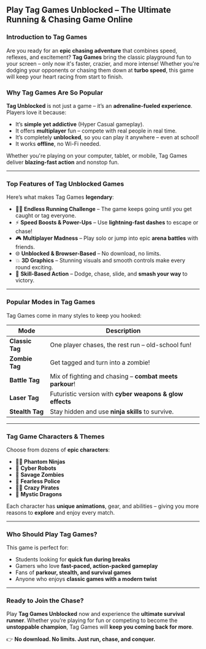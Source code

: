 ## **Play Tag Games Unblocked – The Ultimate Running & Chasing Game Online**

### **Introduction to Tag Games**
Are you ready for an **epic chasing adventure** that combines speed, reflexes, and excitement? **Tag Games** bring the classic playground fun to your screen – only now it's faster, crazier, and more intense! Whether you're dodging your opponents or chasing them down at **turbo speed**, this game will keep your heart racing from start to finish.

### **Why Tag Games Are So Popular**
**Tag Unblocked** is not just a game – it’s an **adrenaline-fueled experience**. Players love it because:
- It’s **simple yet addictive** (Hyper Casual gameplay).
- It offers **multiplayer** fun – compete with real people in real time.
- It’s completely **unblocked**, so you can play it anywhere – even at school!
- It works **offline**, no Wi-Fi needed.

Whether you're playing on your computer, tablet, or mobile, Tag Games deliver **blazing-fast action** and nonstop fun.

---

### **Top Features of Tag Unblocked Games**
Here’s what makes Tag Games **legendary**:

- 🏃‍♂️ **Endless Running Challenge** – The game keeps going until you get caught or tag everyone.
- ⚡ **Speed Boosts & Power-Ups** – Use **lightning-fast dashes** to escape or chase!
- 🎮 **Multiplayer Madness** – Play solo or jump into epic **arena battles** with friends.
- 🌐 **Unblocked & Browser-Based** – No download, no limits.
- 💥 **3D Graphics** – Stunning visuals and smooth controls make every round exciting.
- 🎯 **Skill-Based Action** – Dodge, chase, slide, and **smash your way** to victory.

---

### **Popular Modes in Tag Games**
Tag Games come in many styles to keep you hooked:

| Mode                | Description                                              |
|---------------------|----------------------------------------------------------|
| **Classic Tag**      | One player chases, the rest run – old-school fun!        |
| **Zombie Tag**       | Get tagged and turn into a zombie!                       |
| **Battle Tag**       | Mix of fighting and chasing – **combat meets parkour**! |
| **Laser Tag**        | Futuristic version with **cyber weapons & glow effects**|
| **Stealth Tag**      | Stay hidden and use **ninja skills** to survive.         |

---

### **Tag Game Characters & Themes**
Choose from dozens of **epic characters**:
- 🧛‍♂️ **Phantom Ninjas**
- 🤖 **Cyber Robots**
- 🧟 **Savage Zombies**
- 🚓 **Fearless Police**
- 🏴‍☠️ **Crazy Pirates**
- 🐉 **Mystic Dragons**

Each character has **unique animations**, gear, and abilities – giving you more reasons to **explore** and enjoy every match.

---

### **Who Should Play Tag Games?**
This game is perfect for:
- Students looking for **quick fun during breaks**
- Gamers who love **fast-paced, action-packed gameplay**
- Fans of **parkour, stealth, and survival games**
- Anyone who enjoys **classic games with a modern twist**

---

### **Ready to Join the Chase?**
Play **Tag Games Unblocked** now and experience the **ultimate survival runner**. Whether you’re playing for fun or competing to become the **unstoppable champion**, Tag Games will **keep you coming back for more**.

👉 **No download. No limits. Just run, chase, and conquer.**
